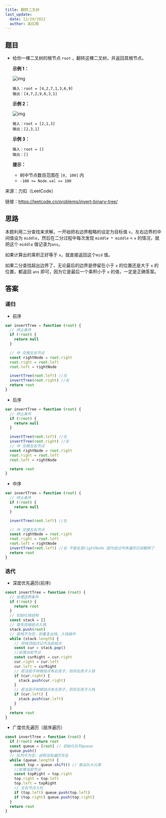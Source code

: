 ```yaml
---
title: 翻转二叉树
last_update:
  date: 12/29/2022
  author: 高红翔
---
```


## 题目

- 给你一棵二叉树的根节点 `root` ，翻转这棵二叉树，并返回其根节点。

  **示例 1：**

  ![img](https://assets.leetcode.com/uploads/2021/03/14/invert1-tree.jpg)

  ```
  输入：root = [4,2,7,1,3,6,9]
  输出：[4,7,2,9,6,3,1]
  ```

  **示例 2：**

  ![img](https://assets.leetcode.com/uploads/2021/03/14/invert2-tree.jpg)

  ```
  输入：root = [2,1,3]
  输出：[2,3,1]
  ```

  **示例 3：**

  ```
  输入：root = []
  输出：[]
  ```

  **提示：**

  - 树中节点数目范围在 `[0, 100]` 内
  - `-100 <= Node.val <= 100`

来源：力扣（LeetCode）

链接：https://leetcode.cn/problems/invert-binary-tree/

## 思路

本题利用二分查找来求解，一开始把右边界粗略的设定为目标值 `x`，左右边界的中间值设为 `middle`，然后在二分过程中每次发现 `middle * middle` < `x` 的情况，就把这个 `middle` 值记录为`ans`。

如果计算出的乘积正好等于 `x`，就直接返回这个`mid` 值。

如果二分查找超出边界了，无论最后的边界是停留在小于 `x` 的位置还是大于 `x` 的位置，都返回 `ans` 即可，因为它是最后一个乘积小于 `x` 的值，一定是正确答案。

## 答案

### 递归

- 前序

```js
var invertTree = function (root) {
  // 终止条件
  if (!root) {
    return null
  }

  // 中 交换左右节点
  const rightNode = root.right
  root.right = root.left
  root.left = rightNode

  invertTree(root.left) //左
  invertTree(root.right) //右
  return root
}
```

- 后序

```js
var invertTree = function (root) {
  // 终止条件
  if (!root) {
    return null
  }

  invertTree(root.left) //左
  invertTree(root.right) //右
  // 中 交换左右节点
  const rightNode = root.right
  root.right = root.left
  root.left = rightNode

  return root
}
```

- 中序

```js
var invertTree = function (root) {
  // 终止条件
  if (!root) {
    return null
  }

  invertTree(root.left) //左

  // 中 交换左右节点
  const rightNode = root.right
  root.right = root.left
  root.left = rightNode
  invertTree(root.left) //右 不能在是rightNode 因为经过中序遍历已经翻转了
  return root
}
```

### 迭代

- 深度优先遍历(前序)

```js
const invertTree = function (root) {
  // 处理边界条件
  if (!root) {
    return root
  }
  // 初始化栈结构
  const stack = []
  // 首先将根结点入栈
  stack.push(root)
  // 若栈不为空，则重复出栈、入栈操作
  while (stack.length) {
    // 将栈顶结点记为当前结点
    const cur = stack.pop()
    //处理当前节点
    const curRight = cur.right
    cur.right = cur.left
    cur.left = curRight
    // 若当前子树根结点有右孩子，则将右孩子入栈
    if (cur.right) {
      stack.push(cur.right)
    }
    // 若当前子树根结点有左孩子，则将左孩子入栈
    if (cur.left) {
      stack.push(cur.left)
    }
  }
  return root
}
```

- 广度优先遍历（层序遍历）

```js
const invertTree = function (root) {
  if (!root) return root
  const queue = [root] // 初始化队列queue
  queue.push()
  // 队列不为空，说明没有遍历完全
  while (queue.length) {
    const top = queue.shift() // 取出队头元素
    //处理当前节点
    const topRight = top.right
    top.right = top.left
    top.left = topRight
    // 左右节点入队
    if (top.left) queue.push(top.left)
    if (top.right) queue.push(top.right)
  }
  return root
}
```
